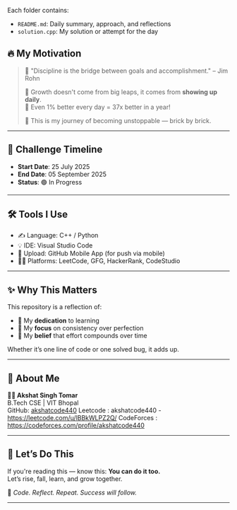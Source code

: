 Each folder contains:
- `README.md`: Daily summary, approach, and reflections  
- `solution.cpp`: My solution or attempt for the day

## 🔥 My Motivation

> 💬 "Discipline is the bridge between goals and accomplishment." – Jim Rohn  
>  
> 🌱 Growth doesn't come from big leaps, it comes from **showing up daily**.  
> 💪 Even 1% better every day = 37x better in a year!  
>  
> 📌 This is my journey of becoming unstoppable — brick by brick.

---

## 📅 Challenge Timeline

- **Start Date**: 25 July 2025
- **End Date**: 05 September 2025  
- **Status**: 🟢 In Progress  

---

## 🛠️ Tools I Use

- ✍️ Language: C++ / Python  
- 💡 IDE: Visual Studio Code  
- 📲 Upload: GitHub Mobile App (for push via mobile)  
- 🧑‍💻 Platforms: LeetCode, GFG, HackerRank, CodeStudio  

---

## ✨ Why This Matters

This repository is a reflection of:
- 🌟 My **dedication** to learning
- 🎯 My **focus** on consistency over perfection
- 🧠 My **belief** that effort compounds over time

Whether it’s one line of code or one solved bug, it adds up.

---

## 🙋 About Me

**👨‍💻 Akshat Singh Tomar**  
B.Tech CSE | VIT Bhopal  
GitHub: [akshatcode440](https://github.com/akshatcode440)
Leetcode : akshatcode440 - https://leetcode.com/u/lBBkWLPZ2Q/
CodeForces : https://codeforces.com/profile/akshatcode440

---

## 🌈 Let’s Do This

If you're reading this — know this: **You can do it too.**  
Let’s rise, fall, learn, and grow together.

💪 *Code. Reflect. Repeat. Success will follow.*

---
